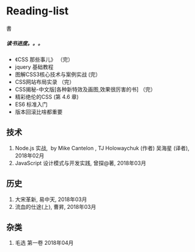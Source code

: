 # Reading-list
書
##### 读书进度。。。
* 《CSS 那些事儿》 （完）
* jquery 基础教程
* 图解CSS3核心技术与案例实战 (完）
* CSS网站布局实录 （完）
* CSS揭秘-中文版[各种新特效及画图,效果很厉害的书] （完）
* 精彩绝伦的CSS (第 4.6 章)
* ES6 标准入门
* 版本回滚比啥都重要


## 技术
1. Node.js 实战,  by Mike Cantelon , TJ Holowaychuk (作者) 吴海星 (译者), 2018年02月
1. JavaScript 设计模式与开发实践, 曾探@著, 2018年03月
## 历史
1. 大宋革新, 易中天, 2018年03月
1. 流血的仕途(上), 曹昇, 2018年03月  
## 杂类
1. 毛选 第一卷 2018年04月

